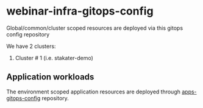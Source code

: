 # webinar-infra-gitops-config

Global/common/cluster scoped resources are deployed via this gitops config repository

We have 2 clusters:

1. Cluster # 1 (i.e. stakater-demo) 

## Application workloads

The environment scoped application resources are deployed through [apps-gitops-config](https://github.com/DESTINATION_ORG/apps-gitops-config) repository. 
